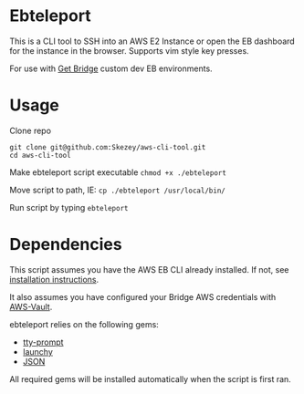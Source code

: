 # Ebteleport
This is a CLI tool to SSH into an AWS E2 Instance or open the EB dashboard for the instance in the browser.
Supports vim style key presses.

For use with [Get Bridge](https://github.com/get-bridge) custom dev EB environments.

# Usage
Clone repo
```
git clone git@github.com:Skezey/aws-cli-tool.git
cd aws-cli-tool
```
Make ebteleport script executable
```chmod +x ./ebteleport```

Move script to path, IE: ```cp ./ebteleport /usr/local/bin/```

Run script by typing ```ebteleport```

# Dependencies
This script assumes you have the AWS EB CLI already installed. If not, see [installation instructions](https://docs.aws.amazon.com/elasticbeanstalk/latest/dg/eb-cli3-install.html).

It also assumes you have configured your Bridge AWS credentials with [AWS-Vault](https://github.com/99designs/aws-vault).

ebteleport relies on the following gems:
* [tty-prompt](https://github.com/piotrmurach/tty-prompt)
* [launchy](https://github.com/copiousfreetime/launchy)
* [JSON](https://github.com/flori/json)

All required gems will be installed automatically when the script is first ran.
